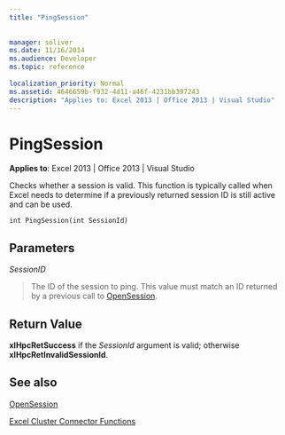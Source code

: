 ```yaml
---
title: "PingSession"
 
 
manager: soliver
ms.date: 11/16/2014
ms.audience: Developer
ms.topic: reference
 
localization_priority: Normal
ms.assetid: 4646659b-f932-4d11-a46f-4231bb397243
description: "Applies to: Excel 2013 | Office 2013 | Visual Studio"
---
```


# PingSession

 **Applies to**: Excel 2013 | Office 2013 | Visual Studio 
  
Checks whether a session is valid. This function is typically called when Excel needs to determine if a previously returned session ID is still active and can be used.
  
```
int PingSession(int SessionId)
```

## Parameters

 _SessionID_
  
> The ID of the session to ping. This value must match an ID returned by a previous call to [OpenSession](opensession.md).
    
## Return Value

 **xlHpcRetSuccess** if the  _SessionId_ argument is valid; otherwise **xlHpcRetInvalidSessionId**.
  
## See also



[OpenSession](opensession.md)


[Excel Cluster Connector Functions](excel-cluster-connector-functions.md)

